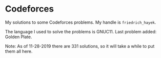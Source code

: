 # Codeforces
My solutions to some Codeforces problems. My handle is `friedrich_hayek`.

The language I used to solve the problems is GNUC11. Last problem added: Golden Plate.

Note: As of 11-28-2019 there are 331 solutions, so it will take a while to put them all here.
